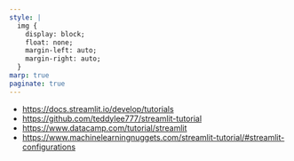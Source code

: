 ```yaml
---
style: |
  img {
    display: block;
    float: none;
    margin-left: auto;
    margin-right: auto;
  }
marp: true
paginate: true
---
```






- https://docs.streamlit.io/develop/tutorials
- https://github.com/teddylee777/streamlit-tutorial
- https://www.datacamp.com/tutorial/streamlit
- https://www.machinelearningnuggets.com/streamlit-tutorial/#streamlit-configurations


